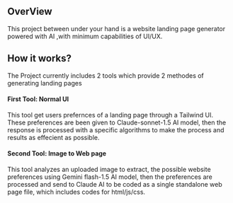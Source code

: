 ## OverView
This project between under your hand is a website landing page generator powered with AI ,with minimum 
capabilities of UI/UX. 
## How it works?
The Project currently includes 2 tools which provide 2 methodes of generating landing pages

<h4>First Tool: Normal UI </h4> 
This tool get users prefernces of a landing page through a Tailwind UI. These preferences are been given to Claude-sonnet-1.5 AI model, then the response is processed with a specific algorithms to make the process and results as effecient as possible.

<h4>Second Tool: Image to Web page</h4> 
This tool analyzes an uploaded image to extract, the possible website preferences  using Gemini flash-1.5 AI model, then the preferences are processed and send to Claude AI to be coded as a single standalone web page file, which includes codes for html/js/css.



